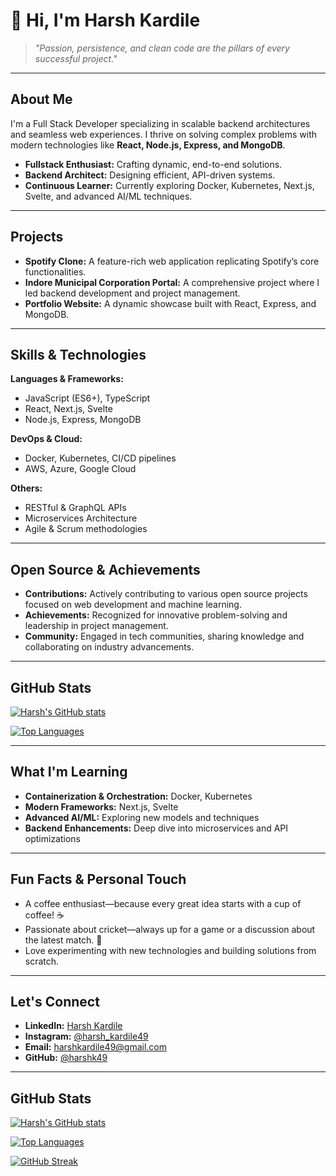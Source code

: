 # 👋 Hi, I'm Harsh Kardile

> *"Passion, persistence, and clean code are the pillars of every successful project."*

---

## About Me

I'm a Full Stack Developer specializing in scalable backend architectures and seamless web experiences. I thrive on solving complex problems with modern technologies like **React, Node.js, Express, and MongoDB**.

- **Fullstack Enthusiast:** Crafting dynamic, end-to-end solutions.
- **Backend Architect:** Designing efficient, API-driven systems.
- **Continuous Learner:** Currently exploring Docker, Kubernetes, Next.js, Svelte, and advanced AI/ML techniques.

---

## Projects

- **Spotify Clone:** A feature-rich web application replicating Spotify’s core functionalities.
- **Indore Municipal Corporation Portal:** A comprehensive project where I led backend development and project management.
- **Portfolio Website:** A dynamic showcase built with React, Express, and MongoDB.

---

## Skills & Technologies

**Languages & Frameworks:**  
- JavaScript (ES6+), TypeScript  
- React, Next.js, Svelte  
- Node.js, Express, MongoDB

**DevOps & Cloud:**  
- Docker, Kubernetes, CI/CD pipelines  
- AWS, Azure, Google Cloud

**Others:**  
- RESTful & GraphQL APIs  
- Microservices Architecture  
- Agile & Scrum methodologies

---

## Open Source & Achievements

- **Contributions:** Actively contributing to various open source projects focused on web development and machine learning.
- **Achievements:** Recognized for innovative problem-solving and leadership in project management.
- **Community:** Engaged in tech communities, sharing knowledge and collaborating on industry advancements.

---

## GitHub Stats

[![Harsh's GitHub stats](https://github-readme-stats.vercel.app/api?username=harshk49&show_icons=true&theme=radical)](https://github.com/harshk49)

[![Top Languages](https://github-readme-stats.vercel.app/api/top-langs/?username=harshk49&layout=compact&theme=radical&count_private=true&cache_seconds=1800)](https://github.com/harshk49)

---

## What I'm Learning

- **Containerization & Orchestration:** Docker, Kubernetes  
- **Modern Frameworks:** Next.js, Svelte  
- **Advanced AI/ML:** Exploring new models and techniques  
- **Backend Enhancements:** Deep dive into microservices and API optimizations

---

## Fun Facts & Personal Touch

- A coffee enthusiast—because every great idea starts with a cup of coffee! ☕  
- Passionate about cricket—always up for a game or a discussion about the latest match. 🏏  
- Love experimenting with new technologies and building solutions from scratch.

---

## Let's Connect

- **LinkedIn:** [Harsh Kardile](https://www.linkedin.com/in/harsh-kardile-887b16215/)
- **Instagram:** [@harsh_kardile49](https://www.instagram.com/harsh_kardile49?igsh=djJ0dGd0NHdyb3Ex)
- **Email:** [harshkardile49@gmail.com](mailto:harshkardile49@gmail.com)
- **GitHub:** [@harshk49](https://github.com/harshk49)

---
  
## GitHub Stats

[![Harsh's GitHub stats](https://github-readme-stats.vercel.app/api?username=harshk49&show_icons=true&theme=radical)](https://github.com/harshk49)

[![Top Languages](https://github-readme-stats.vercel.app/api/top-langs/?username=harshk49&layout=compact&theme=radical&count_private=true&cache_seconds=1800)](https://github.com/harshk49)

[![GitHub Streak](https://streak-stats.demolab.com/?user=harshk49&theme=radical)](https://git.io/streak-stats)

